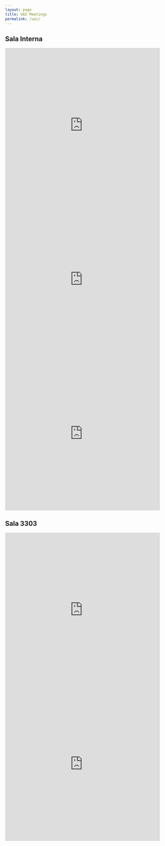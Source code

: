 ```yaml
---
layout: page
title: UAI Meetings
permalink: /uai/
---
```


## Sala Interna

<iframe src="https://book.morgen.so/flavio/uai" width="100%" height="500px" style="border: none"></iframe>
<iframe src="https://calendar.google.com/calendar/embed?src=3f0b67b2406a960f5f4e987e241670aa70b6f1e49d0da47cf8a584022d9e09b3%40group.calendar.google.com&ctz=America%2FSao_Paulo" style="border: 0" width="100%" height="500px" frameborder="0" scrolling="no"></iframe>
<iframe src="https://calendar.google.com/calendar/embed?height=500&wkst=1&bgcolor=%23ffffff&ctz=America%2FSao_Paulo&showTitle=0&showDate=0&showNav=0&showPrint=0&showTabs=0&showCalendars=0&showTz=0&mode=WEEK&title=labuai-interna&src=M2YwYjY3YjI0MDZhOTYwZjVmNGU5ODdlMjQxNjcwYWE3MGI2ZjFlNDlkMGRhNDdjZjhhNTg0MDIyZDllMDliM0Bncm91cC5jYWxlbmRhci5nb29nbGUuY29t&color=%23D50000" style="border-width:0" width="100%" height="500px" frameborder="0" scrolling="no"></iframe>

## Sala 3303

<iframe src="https://book.morgen.so/flavio/uai3303" width="100%" height="500px" style="border: none"></iframe>
<iframe src="https://calendar.google.com/calendar/embed?height=500&wkst=1&bgcolor=%23ffffff&ctz=America%2FSao_Paulo&showTitle=0&showDate=0&showNav=0&showPrint=0&showTabs=0&showCalendars=0&showTz=0&mode=WEEK&title=labuai-3303&src=N2M0ZGJkNWRkMDdhMGM2ODEwYzQyMjk1ZWJlNmI5Y2M5YTEzNDA1NDljYjI3YzQ3NGMzYzIxNzZjMmZmMTFhNEBncm91cC5jYWxlbmRhci5nb29nbGUuY29t&color=%23D50000" style="border-width:0" width="100%" height="500px" frameborder="0" scrolling="no"></iframe>

